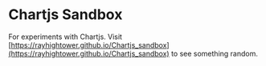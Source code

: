 Chartjs Sandbox
===

For experiments with Chartjs.
Visit [https://rayhightower.github.io/Chartjs_sandbox](https://rayhightower.github.io/Chartjs_sandbox) to see something random.
